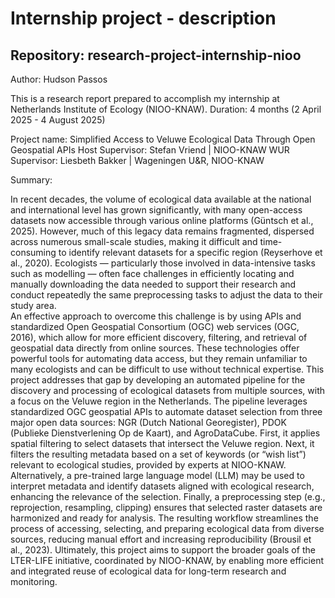 # Internship project - description
## Repository: research-project-internship-nioo
Author: Hudson Passos

This is a research report prepared to accomplish my internship at Netherlands Institute of Ecology (NIOO-KNAW).
Duration: 4 months (2 April 2025 - 4 August 2025)

Project name: Simplified Access to Veluwe Ecological Data Through Open Geospatial APIs
Host Supervisor: Stefan Vriend | NIOO-KNAW 
WUR Supervisor: Liesbeth Bakker | Wageningen U&R, NIOO-KNAW 

Summary:

In recent decades, the volume of ecological data available at the national and international level has grown significantly, with many open-access datasets now accessible through various online platforms (Güntsch et al., 2025). However, much of this legacy data remains fragmented, dispersed across numerous small-scale studies, making it difficult and time-consuming to identify relevant datasets for a specific region (Reyserhove et al., 2020). Ecologists — particularly those involved in data-intensive tasks such as modelling — often face challenges in efficiently locating and manually downloading the data needed to support their research and conduct repeatedly the same preprocessing tasks to adjust the data to their study area.  
An effective approach to overcome this challenge is by using APIs and standardized Open Geospatial Consortium (OGC) web services (OGC, 2016), which allow for more efficient discovery, filtering, and retrieval of geospatial data directly from online sources. These technologies offer powerful tools for automating data access, but they remain unfamiliar to many ecologists and can be difficult to use without technical expertise. This project addresses that gap by developing an automated pipeline for the discovery and processing of ecological datasets from multiple sources, with a focus on the Veluwe region in the Netherlands.
The pipeline leverages standardized OGC geospatial APIs to automate dataset selection from three major open data sources: NGR (Dutch National Georegister), PDOK (Publieke Dienstverlening Op de Kaart), and AgroDataCube. First, it applies spatial filtering to select datasets that intersect the Veluwe region. Next, it filters the resulting metadata based on a set of keywords (or “wish list”) relevant to ecological studies, provided by experts at NIOO-KNAW. Alternatively, a pre-trained large language model (LLM) may be used to interpret metadata and identify datasets aligned with ecological research, enhancing the relevance of the selection. Finally, a preprocessing step (e.g., reprojection, resampling, clipping) ensures that selected raster datasets are harmonized and ready for analysis.
The resulting workflow streamlines the process of accessing, selecting, and preparing ecological data from diverse sources, reducing manual effort and increasing reproducibility (Brousil et al., 2023). Ultimately, this project aims to support the broader goals of the LTER-LIFE initiative, coordinated by NIOO-KNAW, by enabling more efficient and integrated reuse of ecological data for long-term research and monitoring. 

